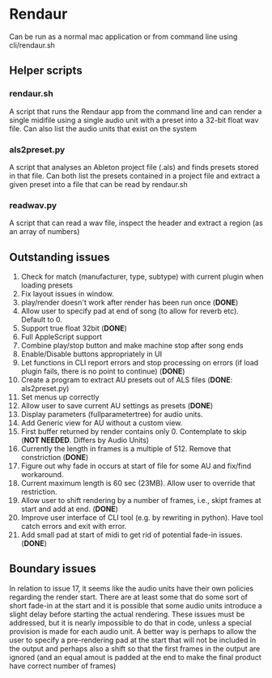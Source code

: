 #  Rendaur

Can be run as a normal mac application or from command line using cli/rendaur.sh

## Helper scripts

### rendaur.sh
A script that runs the Rendaur app from the command line and can render a single midifile using
a single audio unit with a preset into a 32-bit float wav file. Can also list the audio units that exist on the
system

### als2preset.py
A script that analyses an Ableton project file (.als) and finds presets stored in that file. Can both list the
presets contained in a project file and extract a given preset into a file that can be read by rendaur.sh

### readwav.py
A script that can read a wav file, inspect the header and extract a region (as an array of numbers) 

## Outstanding issues

1. Check for match (manufacturer, type, subtype) with current plugin when loading presets
2. Fix layout issues in window.
3. play/render doesn't work after render has been run once (**DONE**)
4. Allow user to specify pad at end of song (to allow for reverb etc). Default to 0.
5. Support true float 32bit (**DONE**)
6. Full AppleScript support
7. Combine play/stop button and make machine stop after song ends
8. Enable/Disable buttons appropriately in UI
9. Let functions in CLI report errors and stop processing on errors (if load plugin fails, there is no point to continue) (**DONE**)
10. Create a program to extract AU presets out of ALS files (**DONE**: als2preset.py)
11. Set menus up correctly
12. Allow user to save current AU settings as presets (**DONE**)
13. Display parameters (fullparametertree) for audio units.
14. Add Generic view for AU without a custom view.
15. First buffer returned by render contains only 0. Contemplate to skip (**NOT NEEDED**. Differs by Audio Units)
16. Currently the length in frames is a multiple of 512. Remove that constriction (**DONE**)
17. Figure out why fade in occurs at start of file for some AU and fix/find workaround.
18. Current maximum length is 60 sec (23MB). Allow user to override that restriction.
19. Allow user to shift rendering by a number of frames, i.e., skipt frames at start and add at end. (**DONE**)
20. Improve user interface of CLI tool (e.g. by rewriting in python). Have tool catch errors and exit with error.
21. Add small pad at start of midi to get rid of potential fade-in issues. (**DONE**)

## Boundary issues
In relation to issue 17, it seems like the audio units have their own policies regarding the render start. There are
at least some that do some sort of short fade-in at the start and it is possible that some audio units introduce a
slight delay before starting the actual rendering. These issues must be addressed, but it is nearly impossible
to do that in code, unless a special provision is made for each audio unit. A better way is perhaps to allow the user
to specify a pre-rendering pad at the start that will not be included in the output and perhaps also a shift so that
the first frames in the output are ignored (and an equal amout is padded at the end to make the final product have
correct number of frames)

